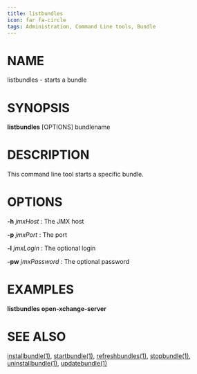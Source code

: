 ```yaml
---
title: listbundles
icon: far fa-circle
tags: Administration, Command Line tools, Bundle
---
```


# NAME

listbundles - starts a bundle

# SYNOPSIS

**listbundles** [OPTIONS] bundlename


# DESCRIPTION

This command line tool starts a specific bundle.

# OPTIONS

**-h** *jmxHost*
: The JMX host

**-p** *jmxPort*
: The port

**-l** *jmxLogin*
: The optional login
 
**-pw** *jmxPassword*
: The optional password

# EXAMPLES

**listbundles open-xchange-server**


# SEE ALSO

[installbundle(1)](installbundle), [startbundle(1)](startbundle), [refreshbundles(1)](refreshbundles), [stopbundle(1)](stopbundle), [uninstallbundle(1)](uninstallbundle), [updatebundle(1)](updatebundle)